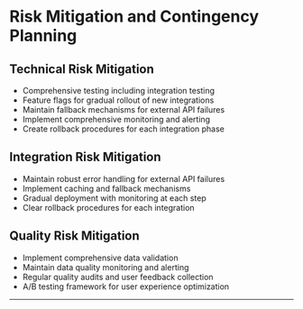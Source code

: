 # Risk Mitigation and Contingency Planning

## Technical Risk Mitigation
- Comprehensive testing including integration testing
- Feature flags for gradual rollout of new integrations
- Maintain fallback mechanisms for external API failures
- Implement comprehensive monitoring and alerting
- Create rollback procedures for each integration phase

## Integration Risk Mitigation
- Maintain robust error handling for external API failures
- Implement caching and fallback mechanisms
- Gradual deployment with monitoring at each step
- Clear rollback procedures for each integration

## Quality Risk Mitigation
- Implement comprehensive data validation
- Maintain data quality monitoring and alerting
- Regular quality audits and user feedback collection
- A/B testing framework for user experience optimization

---

